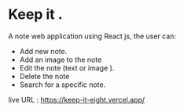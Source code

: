 # Keep it .
A note web application using React js, the user can:
- Add new note.
- Add an image to the note
- Edit the note (text or image ).
- Delete the note
- Search for a specific note.

live URL : https://keep-it-eight.vercel.app/
